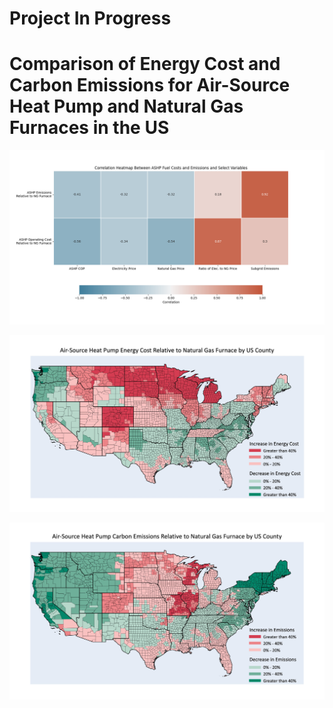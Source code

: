 # Project In Progress
# Comparison of Energy Cost and Carbon Emissions for Air-Source Heat Pump and Natural Gas Furnaces in the US


![heatmap](/images/heatmap_correlation.png)

![energy cost](/images/US_map_energy_cost.jpeg) 

![emissions](/images/US_map_emissions.jpeg) 
